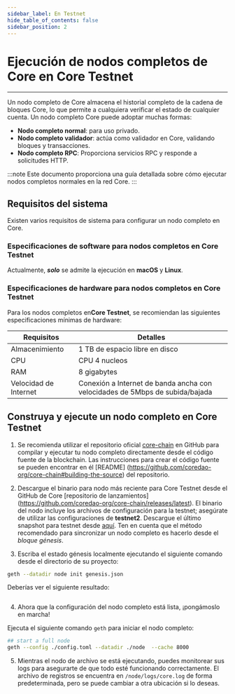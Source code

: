 ```yaml
---
sidebar_label: En Testnet
hide_table_of_contents: false
sidebar_position: 2
---
```


# Ejecución de nodos completos de Core en Core Testnet

---

Un nodo completo de Core almacena el historial completo de la cadena de bloques Core, lo que permite a cualquiera verificar el estado de cualquier cuenta. Un nodo completo Core puede adoptar muchas formas:

- **Nodo completo normal**: para uso privado.
- **Nodo completo validador**: actúa como validador en Core, validando bloques y transacciones.
- **Nodo completo RPC**: Proporciona servicios RPC y responde a solicitudes HTTP.

:::note
Este documento proporciona una guía detallada sobre cómo ejecutar nodos completos normales en la red Core.
:::

## Requisitos del sistema

Existen varios requisitos de sistema para configurar un nodo completo en Core.

### Especificaciones de software para nodos completos en Core Testnet

Actualmente, **_solo_** se admite la ejecución en **macOS** y **Linux**.

### Especificaciones de hardware para nodos completos en Core Testnet

Para los nodos completos en**Core Testnet**, se recomiendan las siguientes especificaciones mínimas de hardware:

| Requisitos            | Detalles                                                                     |
| --------------------- | ---------------------------------------------------------------------------- |
| Almacenimiento        | 1 TB de espacio libre en disco                                               |
| CPU                   | CPU 4 nucleos                                                                |
| RAM                   | 8 gigabytes                                                                  |
| Velocidad de Internet | Conexión a Internet de banda ancha con velocidades de 5Mbps de subida/bajada |

## Construya y ejecute un nodo completo en Core Testnet

1. Se recomienda utilizar el repositorio oficial [core-chain](https://github.com/coredao-org/core-chain) en GitHub para compilar y ejecutar tu nodo completo directamente desde el código fuente de la blockchain. Las instrucciones para crear el código fuente se pueden encontrar en él [README] (https://github.com/coredao-org/core-chain#building-the-source) del repositorio.

2. Descargue el binario para nodo más reciente para Core Testnet desde el GitHub de Core [repositorio de lanzamientos] (https://github.com/coredao-org/core-chain/releases/latest). El binario del nodo incluye los archivos de configuración para la testnet; asegúrate de utilizar las configuraciones de **testnet2**. Descargue el último snapshot para testnet desde [aquí](https://github.com/coredao-org/core-snapshots?tab=readme-ov-file#testnet). Ten en cuenta que el método recomendado para sincronizar un nodo completo es hacerlo desde el _bloque génesis_.

3. Escriba el estado génesis localmente ejecutando el siguiente comando desde el directorio de su proyecto:

```bash
geth --datadir node init genesis.json
```

Deberías ver el siguiente resultado:

```bash

```

4. Ahora que la configuración del nodo completo está lista, ¡pongámoslo en marcha!

Ejecuta el siguiente comando `geth` para iniciar el nodo completo:

```bash
## start a full node
geth --config ./config.toml --datadir ./node  --cache 8000
```

5. Mientras el nodo de archivo se está ejecutando, puedes monitorear sus logs para asegurarte de que todo esté funcionando correctamente. El archivo de registros se encuentra en `/node/logs/core.log` de forma predeterminada, pero se puede cambiar a otra ubicación si lo deseas.